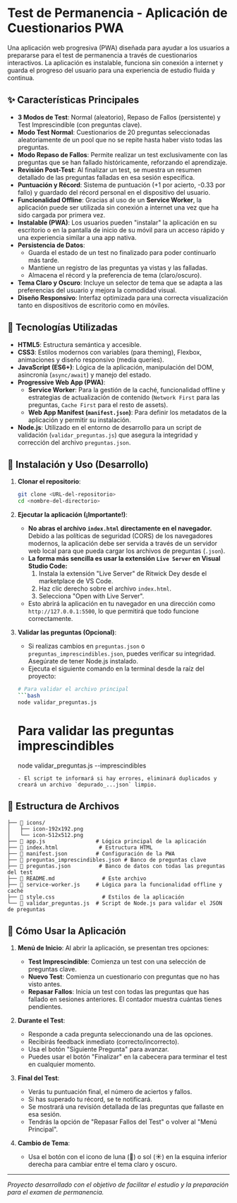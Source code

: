 # Test de Permanencia - Aplicación de Cuestionarios PWA

Una aplicación web progresiva (PWA) diseñada para ayudar a los usuarios a prepararse para el test de permanencia a través de cuestionarios interactivos. La aplicación es instalable, funciona sin conexión a internet y guarda el progreso del usuario para una experiencia de estudio fluida y continua.

## ✨ Características Principales

- **3 Modos de Test**: Normal (aleatorio), Repaso de Fallos (persistente) y Test Imprescindible (con preguntas clave).
- **Modo Test Normal**: Cuestionarios de 20 preguntas seleccionadas aleatoriamente de un pool que no se repite hasta haber visto todas las preguntas.
- **Modo Repaso de Fallos**: Permite realizar un test exclusivamente con las preguntas que se han fallado históricamente, reforzando el aprendizaje.
- **Revisión Post-Test**: Al finalizar un test, se muestra un resumen detallado de las preguntas falladas en esa sesión específica.
- **Puntuación y Récord**: Sistema de puntuación (+1 por acierto, -0.33 por fallo) y guardado del récord personal en el dispositivo del usuario.
- **Funcionalidad Offline**: Gracias al uso de un **Service Worker**, la aplicación puede ser utilizada sin conexión a internet una vez que ha sido cargada por primera vez.
- **Instalable (PWA)**: Los usuarios pueden "instalar" la aplicación en su escritorio o en la pantalla de inicio de su móvil para un acceso rápido y una experiencia similar a una app nativa.
- **Persistencia de Datos**:
  - Guarda el estado de un test no finalizado para poder continuarlo más tarde.
  - Mantiene un registro de las preguntas ya vistas y las falladas.
  - Almacena el récord y la preferencia de tema (claro/oscuro).
- **Tema Claro y Oscuro**: Incluye un selector de tema que se adapta a las preferencias del usuario y mejora la comodidad visual.
- **Diseño Responsivo**: Interfaz optimizada para una correcta visualización tanto en dispositivos de escritorio como en móviles.

## 🚀 Tecnologías Utilizadas

- **HTML5**: Estructura semántica y accesible.
- **CSS3**: Estilos modernos con variables (para theming), Flexbox, animaciones y diseño responsivo (media queries).
- **JavaScript (ES6+)**: Lógica de la aplicación, manipulación del DOM, asincronía (`async/await`) y manejo del estado.
- **Progressive Web App (PWA)**:
  - **Service Worker**: Para la gestión de la caché, funcionalidad offline y estrategias de actualización de contenido (`Network First` para las preguntas, `Cache First` para el resto de assets).
  - **Web App Manifest (`manifest.json`)**: Para definir los metadatos de la aplicación y permitir su instalación.
- **Node.js**: Utilizado en el entorno de desarrollo para un script de validación (`validar_preguntas.js`) que asegura la integridad y corrección del archivo `preguntas.json`.

## 🔧 Instalación y Uso (Desarrollo)

1.  **Clonar el repositorio**:
    ```bash
    git clone <URL-del-repositorio>
    cd <nombre-del-directorio>
    ```

2.  **Ejecutar la aplicación (¡Importante!)**:
    - **No abras el archivo `index.html` directamente en el navegador.** Debido a las políticas de seguridad (CORS) de los navegadores modernos, la aplicación debe ser servida a través de un servidor web local para que pueda cargar los archivos de preguntas (`.json`).
    - **La forma más sencilla es usar la extensión `Live Server` en Visual Studio Code:**
        1. Instala la extensión "Live Server" de Ritwick Dey desde el marketplace de VS Code.
        2. Haz clic derecho sobre el archivo `index.html`.
        3. Selecciona "Open with Live Server".
    - Esto abrirá la aplicación en tu navegador en una dirección como `http://127.0.0.1:5500`, lo que permitirá que todo funcione correctamente.

3.  **Validar las preguntas (Opcional)**:
    - Si realizas cambios en `preguntas.json` o `preguntas_imprescindibles.json`, puedes verificar su integridad. Asegúrate de tener Node.js instalado.
    - Ejecuta el siguiente comando en la terminal desde la raíz del proyecto:
    
    ```bash
    # Para validar el archivo principal
    ```bash
    node validar_preguntas.js
    ```
    # Para validar las preguntas imprescindibles
    node validar_preguntas.js --imprescindibles
    ```
    - El script te informará si hay errores, eliminará duplicados y creará un archivo `depurado_...json` limpio.

## 📂 Estructura de Archivos

```
├── 📁 icons/
│   ├── icon-192x192.png
│   └── icon-512x512.png
├── 📜 app.js                # Lógica principal de la aplicación
├── 📜 index.html             # Estructura HTML
├── 📜 manifest.json         # Configuración de la PWA
├── 📜 preguntas_imprescindibles.json # Banco de preguntas clave
├── 📜 preguntas.json         # Banco de datos con todas las preguntas del test
├── 📜 README.md               # Este archivo
├── 📜 service-worker.js     # Lógica para la funcionalidad offline y caché
├── 📜 style.css               # Estilos de la aplicación
└── 📜 validar_preguntas.js  # Script de Node.js para validar el JSON de preguntas
```

## 📖 Cómo Usar la Aplicación

1.  **Menú de Inicio**: Al abrir la aplicación, se presentan tres opciones:
    - **Test Imprescindible**: Comienza un test con una selección de preguntas clave.
    - **Nuevo Test**: Comienza un cuestionario con preguntas que no has visto antes.
    - **Repasar Fallos**: Inicia un test con todas las preguntas que has fallado en sesiones anteriores. El contador muestra cuántas tienes pendientes.

2.  **Durante el Test**:
    - Responde a cada pregunta seleccionando una de las opciones.
    - Recibirás feedback inmediato (correcto/incorrecto).
    - Usa el botón "Siguiente Pregunta" para avanzar.
    - Puedes usar el botón "Finalizar" en la cabecera para terminar el test en cualquier momento.

3.  **Final del Test**:
    - Verás tu puntuación final, el número de aciertos y fallos.
    - Si has superado tu récord, se te notificará.
    - Se mostrará una revisión detallada de las preguntas que fallaste en esa sesión.
    - Tendrás la opción de "Repasar Fallos del Test" o volver al "Menú Principal".

4.  **Cambio de Tema**:
    - Usa el botón con el icono de luna (🌙) o sol (☀️) en la esquina inferior derecha para cambiar entre el tema claro y oscuro.

---

*Proyecto desarrollado con el objetivo de facilitar el estudio y la preparación para el examen de permanencia.*